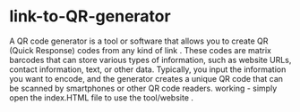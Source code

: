 # link-to-QR-generator
A QR code generator is a tool or software that allows you to create QR (Quick Response) codes from any kind of link .
These codes are matrix barcodes that can store various types of information, such as website URLs, contact information, text, or other data. Typically, you input the information you want to encode, and the generator creates a unique QR code that can be scanned by smartphones or other QR code readers.
working - simply open the index.HTML file to use the tool/website .
